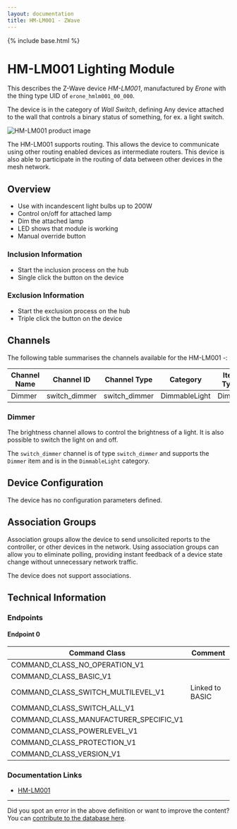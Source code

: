 ```yaml
---
layout: documentation
title: HM-LM001 - ZWave
---
```


{% include base.html %}

# HM-LM001 Lighting Module
This describes the Z-Wave device *HM-LM001*, manufactured by *Erone* with the thing type UID of ```erone_hmlm001_00_000```.

The device is in the category of *Wall Switch*, defining Any device attached to the wall that controls a binary status of something, for ex. a light switch.

![HM-LM001 product image](https://opensmarthouse.org/zwavedatabase/1027/image/)


The HM-LM001 supports routing. This allows the device to communicate using other routing enabled devices as intermediate routers.  This device is also able to participate in the routing of data between other devices in the mesh network.

## Overview

  * Use with incandescent light bulbs up to 200W
  * Control on/off for attached lamp
  * Dim the attached lamp
  * LED shows that module is working
  * Manual override button

### Inclusion Information

  * Start the inclusion process on the hub
  * Single click the button on the device

### Exclusion Information

  * Start the exclusion process on the hub
  * Triple click the button on the device

## Channels

The following table summarises the channels available for the HM-LM001 -:

| Channel Name | Channel ID | Channel Type | Category | Item Type |
|--------------|------------|--------------|----------|-----------|
| Dimmer | switch_dimmer | switch_dimmer | DimmableLight | Dimmer | 

### Dimmer
The brightness channel allows to control the brightness of a light.
            It is also possible to switch the light on and off.

The ```switch_dimmer``` channel is of type ```switch_dimmer``` and supports the ```Dimmer``` item and is in the ```DimmableLight``` category.



## Device Configuration

The device has no configuration parameters defined.

## Association Groups

Association groups allow the device to send unsolicited reports to the controller, or other devices in the network. Using association groups can allow you to eliminate polling, providing instant feedback of a device state change without unnecessary network traffic.

The device does not support associations.
## Technical Information

### Endpoints

#### Endpoint 0

| Command Class | Comment |
|---------------|---------|
| COMMAND_CLASS_NO_OPERATION_V1| |
| COMMAND_CLASS_BASIC_V1| |
| COMMAND_CLASS_SWITCH_MULTILEVEL_V1| Linked to BASIC|
| COMMAND_CLASS_SWITCH_ALL_V1| |
| COMMAND_CLASS_MANUFACTURER_SPECIFIC_V1| |
| COMMAND_CLASS_POWERLEVEL_V1| |
| COMMAND_CLASS_PROTECTION_V1| |
| COMMAND_CLASS_VERSION_V1| |

### Documentation Links

* [HM-LM001](https://opensmarthouse.org/zwavedatabase/1027/ge-light-dimmer-45602-installationguide1.pdf)

---

Did you spot an error in the above definition or want to improve the content?
You can [contribute to the database here](https://opensmarthouse.org/zwavedatabase/1027).
